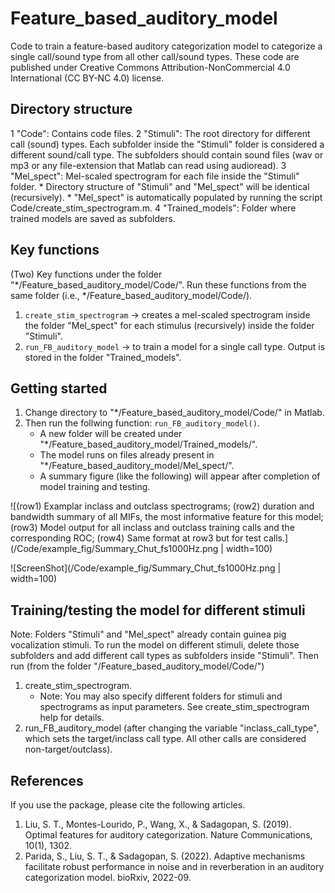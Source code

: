 # Feature_based_auditory_model

Code to train a feature-based auditory categorization model to categorize a single call/sound type from all other call/sound types. These code are published under Creative Commons Attribution-NonCommercial 4.0 International (CC BY-NC 4.0) license. 

## Directory structure

1 "Code": Contains code files. 
2 "Stimuli": The root directory for different call (sound) types. Each subfolder inside the "Stimuli" folder is considered a different sound/call type. The subfolders should contain sound files (wav or mp3 or any file-extension that Matlab can read using audioread). 
3 "Mel_spect": Mel-scaled spectrogram for each file inside the "Stimuli" folder. 
    * Directory structure of "Stimuli" and "Mel_spect" will be identical (recursively). 
    * "Mel_spect" is automatically populated by running the script Code/create_stim_spectrogram.m.
4 "Trained_models": Folder where trained models are saved as subfolders. 

## Key functions  

(Two) Key functions under the folder "*/Feature_based_auditory_model/Code/". Run these functions from the same folder (i.e., */Feature_based_auditory_model/Code/).
1. `create_stim_spectrogram` -> creates a mel-scaled spectrogram inside the folder "Mel_spect" for each stimulus (recursively) inside the folder "Stimuli". 
2. `run_FB_auditory_model` -> to train a model for a single call type. Output is stored in the folder "Trained_models".  

## Getting started 

1. Change directory to "*/Feature_based_auditory_model/Code/" in Matlab. 
2. Then run the follwing function: `run_FB_auditory_model()`. 
    * A new folder will be created under "*/Feature_based_auditory_model/Trained_models/". 
    * The model runs on files already present in "*/Feature_based_auditory_model/Mel_spect/". 
    * A summary figure (like the following) will appear after completion of model training and testing. 

![(row1) Examplar inclass and outclass spectrograms; (row2) duration and bandwidth summary of all MIFs, the most informative feature for this model; (row3) Model output for all inclass and outclass training calls and the corresponding ROC; (row4) Same format at row3 but for test calls.](/Code/example_fig/Summary_Chut_fs1000Hz.png | width=100)

![ScreenShot](/Code/example_fig/Summary_Chut_fs1000Hz.png | width=100)
    


## Training/testing the model for different stimuli 

Note: Folders "Stimuli" and "Mel_spect" already contain guinea pig vocalization stimuli. To run the model on different stimuli, delete those subfolders and add different call types as subfolders inside "Stimuli". Then run (from the folder "/Feature_based_auditory_model/Code/")
1. create_stim_spectrogram. 
    * Note: You may also specify different folders for stimuli and spectrograms as input parameters. See create_stim_spectrogram help for details. 
3. run_FB_auditory_model (after changing the variable "inclass_call_type", which sets the target/inclass call type. All other calls are considered non-target/outclass). 


## References 

If you use the package, please cite the following articles. 
1. Liu, S. T., Montes-Lourido, P., Wang, X., & Sadagopan, S. (2019). Optimal features for auditory categorization. Nature Communications, 10(1), 1302.
2. Parida, S., Liu, S. T., & Sadagopan, S. (2022). Adaptive mechanisms facilitate robust performance in noise and in reverberation in an auditory categorization model. bioRxiv, 2022-09.
